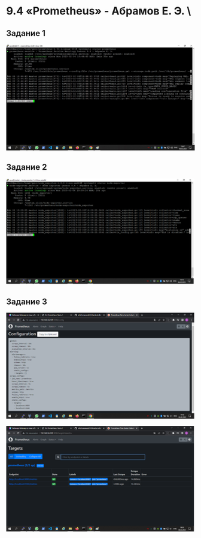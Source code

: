 # 9.4 «Prometheus» - Абрамов Е. Э. \

## Задание 1

![ ](https://github.com/jekaabramov/netology_hw/blob/master/%D0%9C%D0%BE%D0%BD%D0%B8%D1%82%D0%BE%D1%80%D0%B8%D0%BD%D0%B3%20%D0%B8%20%D0%BE%D1%82%D0%BA%D0%B0%D0%B7%D0%BE%D1%83%D1%81%D1%82%D0%BE%D0%B9%D1%87%D0%B8%D0%B2%D0%BE%D1%81%D1%82%D1%8C/9.4_prometheus_1/img/1.jpg)

## Задание 2

![ ](https://github.com/jekaabramov/netology_hw/blob/master/%D0%9C%D0%BE%D0%BD%D0%B8%D1%82%D0%BE%D1%80%D0%B8%D0%BD%D0%B3%20%D0%B8%20%D0%BE%D1%82%D0%BA%D0%B0%D0%B7%D0%BE%D1%83%D1%81%D1%82%D0%BE%D0%B9%D1%87%D0%B8%D0%B2%D0%BE%D1%81%D1%82%D1%8C/9.4_prometheus_1/img/2.jpg)

## Задание 3

![ ](https://github.com/jekaabramov/netology_hw/blob/master/%D0%9C%D0%BE%D0%BD%D0%B8%D1%82%D0%BE%D1%80%D0%B8%D0%BD%D0%B3%20%D0%B8%20%D0%BE%D1%82%D0%BA%D0%B0%D0%B7%D0%BE%D1%83%D1%81%D1%82%D0%BE%D0%B9%D1%87%D0%B8%D0%B2%D0%BE%D1%81%D1%82%D1%8C/9.4_prometheus_1/img/3_1.jpg)

![ ](https://github.com/jekaabramov/netology_hw/blob/master/%D0%9C%D0%BE%D0%BD%D0%B8%D1%82%D0%BE%D1%80%D0%B8%D0%BD%D0%B3%20%D0%B8%20%D0%BE%D1%82%D0%BA%D0%B0%D0%B7%D0%BE%D1%83%D1%81%D1%82%D0%BE%D0%B9%D1%87%D0%B8%D0%B2%D0%BE%D1%81%D1%82%D1%8C/9.4_prometheus_1/img/3_2.jpg)
